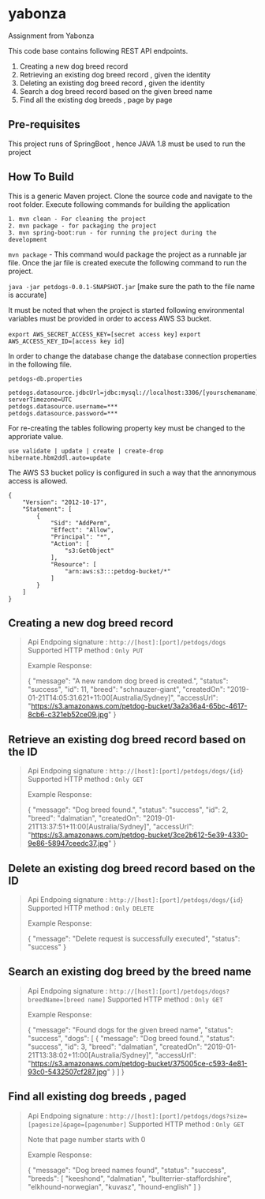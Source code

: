 # yabonza
Assignment from Yabonza

This code base contains following REST API endpoints.

1. Creating a new dog breed record
2. Retrieving an existing dog breed record , given the identity
3. Deleting an existing dog breed record , given the identity
4. Search a dog breed record based on the given breed name
5. Find all the existing dog breeds , page by page


## Pre-requisites
This project runs of SpringBoot , hence JAVA 1.8 must be used 
to run the project

## How To Build
This is a generic Maven project. Clone the source code and 
navigate to the root folder. Execute following commands for
building the application

```
1. mvn clean - For cleaning the project
2. mvn package - for packaging the project 
3. mvn spring-boot:run - for running the project during the development
```

`mvn package` - This command would package the project as a 
runnable jar file. Once the jar file is created execute the following 
command to run the project.

`java -jar petdogs-0.0.1-SNAPSHOT.jar` 
[make sure the path to the file name is accurate]


It must be noted that when the project is started following environmental
variables must be provided in order to access AWS S3 bucket.

`export AWS_SECRET_ACCESS_KEY=[secret access key]`
`export AWS_ACCESS_KEY_ID=[access key id]`

In order to change the database change the database connection 
properties in the following file.

`petdogs-db.properties`

```
petdogs.datasource.jdbcUrl=jdbc:mysql://localhost:3306/[yourschemaname]?serverTimezone=UTC
petdogs.datasource.username=***
petdogs.datasource.password=***
```

For re-creating the tables following property key must be changed
to the approriate value.

```
use validate | update | create | create-drop
hibernate.hbm2ddl.auto=update
```

The AWS S3 bucket policy is configured in such a way that the annonymous
access is allowed.

```
{
    "Version": "2012-10-17",
    "Statement": [
        {
            "Sid": "AddPerm",
            "Effect": "Allow",
            "Principal": "*",
            "Action": [
                "s3:GetObject"
            ],
            "Resource": [
                "arn:aws:s3:::petdog-bucket/*"
            ]
        }
    ]
}
```

## Creating a new dog breed record

> Api Endpoing signature : `http://[host]:[port]/petdogs/dogs`
> Supported HTTP method : `Only PUT`
>
> Example Response:
>
> {
>    "message": "A new random dog breed is created.",
>    "status": "success",
>    "id": 11,
>    "breed": "schnauzer-giant",
>    "createdOn": "2019-01-21T14:05:31.621+11:00[Australia/Sydney]",
>    "accessUrl": "https://s3.amazonaws.com/petdog-bucket/3a2a36a4-65bc-4617-8cb6-c321eb52ce09.jpg"
> }


## Retrieve an existing dog breed record based on the ID

> Api Endpoing signature : `http://[host]:[port]/petdogs/dogs/{id}`
> Supported HTTP method : `Only GET`
>
> Example Response:
>
> {
>    "message": "Dog breed found.",
>    "status": "success",
>    "id": 2,
>    "breed": "dalmatian",
>    "createdOn": "2019-01-21T13:37:51+11:00[Australia/Sydney]",
>    "accessUrl": "https://s3.amazonaws.com/petdog-bucket/3ce2b612-5e39-4330-9e86-58947ceedc37.jpg"
> }

## Delete an existing dog breed record based on the ID

> Api Endpoing signature : `http://[host]:[port]/petdogs/dogs/{id}`
> Supported HTTP method : `Only DELETE`
>
> Example Response:
>
>
> {
>     "message": "Delete request is successfully executed",
>     "status": "success"
> }


## Search an existing dog breed by the breed name

> Api Endpoing signature : `http://[host]:[port]/petdogs/dogs?breedName=[breed name]`
> Supported HTTP method : `Only GET`
>
> Example Response:
>
> {
>    "message": "Found dogs for the given breed name",
>    "status": "success",
>    "dogs": [
>        {
>            "message": "Dog breed found.",
>            "status": "success",
>            "id": 3,
>            "breed": "dalmatian",
>            "createdOn": "2019-01-21T13:38:02+11:00[Australia/Sydney]",
>            "accessUrl": "https://s3.amazonaws.com/petdog-bucket/375005ce-c593-4e81-93c0-5432507cf287.jpg"
>        }
>    ]
>}


## Find all existing dog breeds , paged

> Api Endpoing signature : `http://[host]:[port]/petdogs/dogs?size=[pagesize]&page=[pagenumber]`
> Supported HTTP method : `Only GET`
>
> Note that page number starts with 0
>
> Example Response:
> 
> {
>    "message": "Dog breed names found",
>    "status": "success",
>    "breeds": [
>        "keeshond",
>        "dalmatian",
>        "bullterrier-staffordshire",
>        "elkhound-norwegian",
>        "kuvasz",
>        "hound-english"
>    ]
> }
